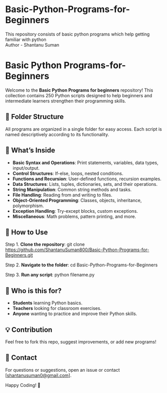 # Basic-Python-Programs-for-Beginners
This repository consists of basic python programs which help getting familiar with python
<br>
Author - Shantanu Suman


# Basic Python Programs-for-Beginners

Welcome to the **Basic Python Programs for beginners** repository! This collection contains 250 Python scripts designed to help beginners and intermediate learners strengthen their programming skills.

## 📂 Folder Structure

All programs are organized in a single folder for easy access. Each script is named descriptively according to its functionality.

## 📝 What’s Inside

- **Basic Syntax and Operations**: Print statements, variables, data types, input/output.
- **Control Structures**: If-else, loops, nested conditions.
- **Functions and Recursion**: User-defined functions, recursion examples.
- **Data Structures**: Lists, tuples, dictionaries, sets, and their operations.
- **String Manipulation**: Common string methods and tasks.
- **File Handling**: Reading from and writing to files.
- **Object-Oriented Programming**: Classes, objects, inheritance, polymorphism.
- **Exception Handling**: Try-except blocks, custom exceptions.
- **Miscellaneous**: Math problems, pattern printing, and more.

## 🚀 How to Use

Step 1. **Clone the repository**:
    git clone https://github.com/ShantanuSuman800/Basic-Python-Programs-for-Beginners.git

Step 2. **Navigate to the folder**:
    cd Basic-Python-Programs-for-Beginners
    

Step 3. **Run any script**:
    python filename.py


## 🎯 Who is this for?

- **Students** learning Python basics.
- **Teachers** looking for classroom exercises.
- **Anyone** wanting to practice and improve their Python skills.

## 💡 Contribution

Feel free to fork this repo, suggest improvements, or add new programs!

## 📧 Contact

For questions or suggestions, open an issue or contact [shantanusuman0@gmail.com].

Happy Coding! 🚀



